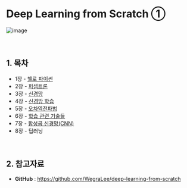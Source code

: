 # Deep Learning from Scratch ①
![image](https://user-images.githubusercontent.com/50271311/130337281-a2aff155-d658-4c11-97a2-1f889f172d46.png)<br/><br/><br/>


## 1. 목차
- 1장 - [헬로 파이썬](<https://github.com/eunsour/Deep-Learning-from-Scratch/blob/main/Chapter%2001/Ch1_Hello_Python.ipynb>)
- 2장 - [퍼셉트론](<https://github.com/eunsour/Deep-Learning-from-Scratch/blob/main/Chapter%2002/Ch2_Perceptron.ipynb>)
- 3장 - [신경망](<https://github.com/eunsour/Deep-Learning-from-Scratch/blob/main/Chapter%2003/Ch3_Neural_network.ipynb>)
- 4장 - [신경망 학습](<https://github.com/eunsour/Deep-Learning-from-Scratch/blob/main/Chapter%2004/Ch4_Neural_network_training.ipynb>)
- 5장 - [오차역전파법](<https://github.com/eunsour/Deep-Learning-from-Scratch/blob/main/Chapter%2005/Ch5_Backpropagation.ipynb>)
- 6장 - [학습 관련 기술들](<https://github.com/eunsour/Deep-Learning-from-Scratch/blob/main/Chapter%2006/Ch6_Learning-related%20skills.ipynb>)
- 7장 - [합성곱 신경망(CNN)](<https://github.com/eunsour/Deep-Learning-from-Scratch/blob/main/Chapter%2007/Ch7_Convolutional%20Neural%20Networks.ipynb>)
- 8장 - 딥러닝<br/><br/><br/>

  
## 2. 참고자료
- **GitHub** :  <https://github.com/WegraLee/deep-learning-from-scratch><br/>
